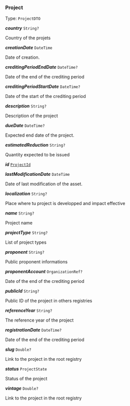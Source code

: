 

### Project

Type: `ProjectDTO`  
<article>

***country*** `String?` 

Country of the projets

</article>
<article>

***creationDate*** `DateTime` 

Date of creation.

</article>
<article>

***creditingPeriodEndDate*** `DateTime?` 

Date of the end of the crediting period

</article>
<article>

***creditingPeriodStartDate*** `DateTime?` 

Date of the start of the crediting period

</article>
<article>

***description*** `String?` 

Description of the project

</article>
<article>

***dueDate*** `DateTime?` 

Expected end date of the project.

</article>
<article>

***estimatedReduction*** `String?` 

Quantity expected to be issued

</article>
<article>

***id*** [`ProjectId`](#projectid) 

</article>
<article>

***lastModificationDate*** `DateTime` 

Date of last modification of the asset.

</article>
<article>

***localization*** `String?` 

Place where tu project is developped and impact effective

</article>
<article>

***name*** `String?` 

Project name

</article>
<article>

***projectType*** `String?` 

List of project types

</article>
<article>

***proponent*** `String?` 

Public proponent informations

</article>
<article>

***proponentAccount*** `OrganizationRef?` 

Date of the end of the crediting period

</article>
<article>

***publicId*** `String?` 

Public ID of the project in others registries

</article>
<article>

***referenceYear*** `String?` 

The reference year of the project

</article>
<article>

***registrationDate*** `DateTime?` 

Date of the end of the crediting period

</article>
<article>

***slug*** `Double?` 

Link to the project in the root registry

</article>
<article>

***status*** `ProjectState` 

Status of the project

</article>
<article>

***vintage*** `Double?` 

Link to the project in the root registry

</article>

